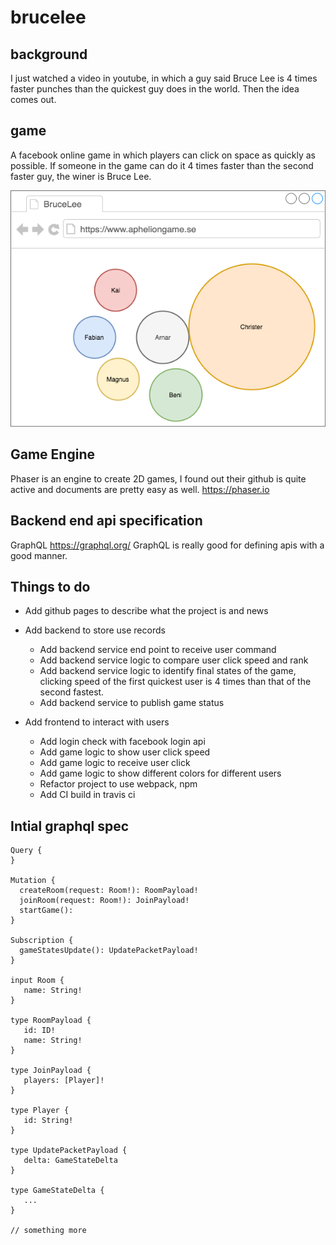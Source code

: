 # brucelee

## background
I just watched a video in youtube, in which a guy said Bruce Lee is 4 times faster punches than the quickest guy does in the world. Then the idea comes out.

## game
A facebook online game in which players can click on space as quickly as possible. If someone in the game can do it 4 times faster than the second faster guy, the winer is Bruce Lee.

![Idea](/idea.png)

## Game Engine
Phaser is an engine to create 2D games, I found out their github is quite active and documents are pretty easy as well. 
https://phaser.io

## Backend end api specification
GraphQL https://graphql.org/
GraphQL is really good for defining apis with a good manner. 

## Things to do
* Add github pages to describe what the project is and news
* Add backend to store use records
    * Add backend service end point to receive user command
    * Add backend service logic to compare user click speed and rank
    * Add backend service logic to identify final states of the game, clicking speed of the first quickest user is 4 times than that of the second fastest.
    * Add backend service to publish game status

* Add frontend to interact with users
    * Add login check with facebook login api
    * Add game logic to show user click speed
    * Add game logic to receive user click
    * Add game logic to show different colors for different users
    * Refactor project to use webpack, npm
    * Add CI build in travis ci

## Intial graphql spec
```
Query {
}

Mutation { 
  createRoom(request: Room!): RoomPayload!
  joinRoom(request: Room!): JoinPayload!
  startGame(): 
}

Subscription {
  gameStatesUpdate(): UpdatePacketPayload!
}

input Room {
   name: String!
}

type RoomPayload {
   id: ID!
   name: String!
}

type JoinPayload {
   players: [Player]!
}

type Player {
   id: String!
}

type UpdatePacketPayload {
   delta: GameStateDelta
}

type GameStateDelta {
   ... 
}

// something more
```
